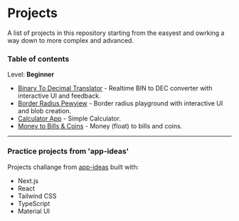 # Projects

A list of projects in this repository starting from the easyest and owrking a way down to more complex and advanced.

### Table of contents

Level: **Beginner**
- [Binary To Decimal Translator](https://github.com/theaprox/app-ideas-react/tree/master/src/app/beginner/BinToDec) - Realtime BIN to DEC converter with interactive UI and feedback.
- [Border Radius Pewview](https://github.com/theaprox/app-ideas-react/tree/master/src/app/beginner/BorderRadius) - Border radius playground with interactive UI and blob creation.
- [Calculator App](https://github.com/theaprox/app-ideas-react/tree/master/src/app/beginner/Calculator) - Simple Calculator.
- [Money to Bills & Coins](https://github.com/theaprox/app-ideas-react/tree/master/src/app/beginner/CashMoney) - Money (float) to bills and coins.

---

### Practice projects from 'app-ideas'

Projects challange from [app-ideas](https://github.com/florinpop17/app-ideas) built with:
 - Next.js
 - React
 - Tailwind CSS
 - TypeScript
 - Material UI
